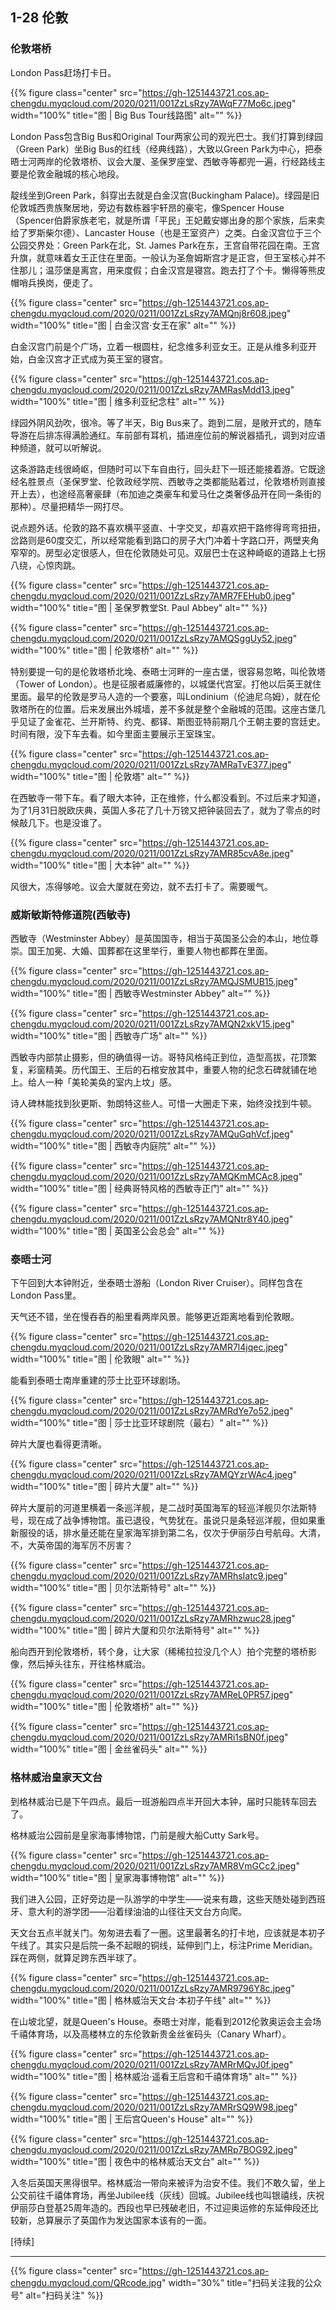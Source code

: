 
## 1-28 伦敦

### 伦敦塔桥

​London Pass赶场打卡日。

{{% figure class="center" src="https://gh-1251443721.cos.ap-chengdu.myqcloud.com/2020/0211/001ZzLsRzy7AWqF77Mo6c.jpeg" width="100%" title="图 | Big Bus Tour线路图" alt="" %}}

London Pass包含Big Bus和Original Tour两家公司的观光巴士。我们打算到绿园（Green Park）坐Big Bus的红线（经典线路），大致以Green Park为中心，把泰晤士河两岸的伦敦塔桥、议会大厦、圣保罗座堂、西敏寺等都兜一遍，行经路线主要是伦敦金融城的核心地段。

​靛线坐到Green Park，斜穿出去就是白金汉宫(Buckingham Palace)。绿园是旧伦敦城西贵族聚居地，旁边有数栋器宇轩昂的豪宅，像Spencer House（Spencer伯爵家族老宅，就是所谓「平民」王妃戴安娜出身的那个家族，后来卖给了罗斯柴尔德）、Lancaster House（也是王室资产）之类。白金汉宫位于三个公园交界处：Green Park在北，St. James Park在东，王宫自带花园在南。王宫升旗，就意味着女王正住在里面。一般认为圣詹姆斯宫才是正宫，但王室核心并不住那儿；温莎堡是离宫，用来度假；白金汉宫是寝宫。跑去打了个卡。懒得等熊皮帽哨兵换岗，便走了。

{{% figure class="center" src="https://gh-1251443721.cos.ap-chengdu.myqcloud.com/2020/0211/001ZzLsRzy7AMQnj8r608.jpeg" width="100%" title="图 | 白金汉宫·女王在家" alt="" %}}

<!--more-->

白金汉宫门前是个广场，立着一根圆柱，纪念维多利亚女王。正是从维多利亚开始，白金汉宫才正式成为英王室的寝宫。

{{% figure class="center" src="https://gh-1251443721.cos.ap-chengdu.myqcloud.com/2020/0211/001ZzLsRzy7AMRasMdd13.jpeg" width="100%" title="图 | 维多利亚纪念柱" alt="" %}}

绿园外阴风劲吹，很冷。等了半天，Big Bus来了。跑到二层，是敞开式的，随车导游在后排冻得满脸通红。车前部有耳机，插进座位前的解说器插孔，调到对应语种频道，就可以听解说。

这条游路走线很崎岖，但随时可以下车自由行，回头赶下一班还能接着游。它既途经名胜景点（圣保罗堂、伦敦政经学院、西敏寺之类都能贴着过，伦敦塔桥则直接开上去），也途经高奢豪肆（布加迪之类豪车和爱马仕之类奢侈品开在同一条街的那种）。尽量把精华一网打尽。

说点题外话。伦敦的路不喜欢横平竖直、十字交叉，却喜欢把干路修得弯弯扭扭，岔路则是60度交汇，所以经常能看到路口的房子大门冲着十字路口开，两壁夹角窄窄的。房型必定很感人，但在伦敦随处可见。双层巴士在这种崎岖的道路上七拐八绕，心惊肉跳。

{{% figure class="center" src="https://gh-1251443721.cos.ap-chengdu.myqcloud.com/2020/0211/001ZzLsRzy7AMR7FEHub0.jpeg" width="100%" title="图 | 圣保罗教堂St. Paul Abbey" alt="" %}}

{{% figure class="center" src="https://gh-1251443721.cos.ap-chengdu.myqcloud.com/2020/0211/001ZzLsRzy7AMQSggUy52.jpeg" width="100%" title="图 | 伦敦塔桥" alt="" %}}

特别要提一句的是伦敦塔桥北堍、泰晤士河畔的一座古堡，很容易忽略，叫伦敦塔（Tower of London）。也是征服者威廉修的，以城堡代宫室。打他以后英王就住里面。最早的伦敦是罗马人造的一个要塞，叫Londinium（伦迪尼乌姆），就在伦敦塔所在的位置。后来发展出外城墙，差不多就是整个金融城的范围。这座古堡几乎见证了金雀花、兰开斯特、约克、都铎、斯图亚特前期几个王朝主要的宫廷史。时间有限，没下车去看。如今里面主要展示王室珠宝。

{{% figure class="center" src="https://gh-1251443721.cos.ap-chengdu.myqcloud.com/2020/0211/001ZzLsRzy7AMRaTvE377.jpeg" width="100%" title="图 | 伦敦塔" alt="" %}}

在西敏寺一带下车。看了眼大本钟，正在维修，什么都没看到。不过后来才知道，为了1月31日脱欧庆典，英国人多花了几十万镑又把钟装回去了，就为了零点的时候敲几下。也是没谁了。

{{% figure class="center" src="https://gh-1251443721.cos.ap-chengdu.myqcloud.com/2020/0211/001ZzLsRzy7AMR85cvA8e.jpeg" width="100%" title="图 | 大本钟" alt="" %}}

​风很大，冻得够呛。议会大厦就在旁边，就不去打卡了。需要暖气。

### 威斯敏斯特修道院(西敏寺)

西敏寺（Westminster Abbey）是英国国寺，相当于英国圣公会的本山，地位尊崇。国王加冕、大婚、国葬都在这里举行，重要人物也都葬在里面。

{{% figure class="center" src="https://gh-1251443721.cos.ap-chengdu.myqcloud.com/2020/0211/001ZzLsRzy7AMQJSMUB15.jpeg" width="100%" title="图 | 西敏寺Westminster Abbey" alt="" %}}

{{% figure class="center" src="https://gh-1251443721.cos.ap-chengdu.myqcloud.com/2020/0211/001ZzLsRzy7AMQN2xkV15.jpeg" width="100%" title="图 | 西敏寺广场" alt="" %}}

西敏寺内部禁止摄影，但的确值得一访。哥特风格纯正到位，造型高拔，花顶繁复，彩窗精美。历代国王、王后的石棺安放其中，重要人物的纪念石碑就铺在地上。给人一种「美轮美奂的室内上坟」感。

诗人碑林能找到狄更斯、勃朗特这些人。可惜一大圈走下来，始终没找到牛顿。​

{{% figure class="center" src="https://gh-1251443721.cos.ap-chengdu.myqcloud.com/2020/0211/001ZzLsRzy7AMQuGqhVcf.jpeg" width="100%" title="图 | 西敏寺内庭院" alt="" %}}

{{% figure class="center" src="https://gh-1251443721.cos.ap-chengdu.myqcloud.com/2020/0211/001ZzLsRzy7AMQKmMCAc8.jpeg" width="100%" title="图 | 经典哥特风格的西敏寺正门" alt="" %}}

{{% figure class="center" src="https://gh-1251443721.cos.ap-chengdu.myqcloud.com/2020/0211/001ZzLsRzy7AMQNtr8Y40.jpeg" width="100%" title="图 | 英国圣公会总会" alt="" %}}

### 泰晤士河

下午回到大本钟附近，坐泰晤士游船（London River Cruiser）。同样包含在London Pass里。

天气还不错，坐在慢吞吞的船里看两岸风景。能够更近距离地看到伦敦眼。

{{% figure class="center" src="https://gh-1251443721.cos.ap-chengdu.myqcloud.com/2020/0211/001ZzLsRzy7AMR7l4jqec.jpeg" width="100%" title="图 | 伦敦眼" alt="" %}}

能看到泰晤士南岸重建的莎士比亚环球剧场。

{{% figure class="center" src="https://gh-1251443721.cos.ap-chengdu.myqcloud.com/2020/0211/001ZzLsRzy7AMRdYe7o52.jpeg" width="100%" title="图 | 莎士比亚环球剧院（最右）" alt="" %}}

碎片大厦也看得更清晰。

{{% figure class="center" src="https://gh-1251443721.cos.ap-chengdu.myqcloud.com/2020/0211/001ZzLsRzy7AMQYzrWAc4.jpeg" width="100%" title="图 | 碎片大厦" alt="" %}}

碎片大厦前的河道里横着一条巡洋舰，是二战时英国海军的轻巡洋舰贝尔法斯特号，现在成了战争博物馆。虽已退役，气势犹在。虽说只是条轻巡洋舰，但如果重新服役的话，排水量还能在皇家海军排到第二名，仅次于伊丽莎白号航母。大清，不，大英帝国的海军厉不厉害？

{{% figure class="center" src="https://gh-1251443721.cos.ap-chengdu.myqcloud.com/2020/0211/001ZzLsRzy7AMRhsIatc9.jpeg" width="100%" title="图 | 贝尔法斯特号" alt="" %}}

{{% figure class="center" src="https://gh-1251443721.cos.ap-chengdu.myqcloud.com/2020/0211/001ZzLsRzy7AMRhzwuc28.jpeg" width="100%" title="图 | 碎片大厦和贝尔法斯特号" alt="" %}}

船向西开到伦敦塔桥，转个身，让大家（稀稀拉拉没几个人）拍个完整的塔桥影像，然后掉头往东，开往格林威治。

{{% figure class="center" src="https://gh-1251443721.cos.ap-chengdu.myqcloud.com/2020/0211/001ZzLsRzy7AMReL0PR57.jpeg" width="100%" title="图 | 伦敦塔桥" alt="" %}}

{{% figure class="center" src="https://gh-1251443721.cos.ap-chengdu.myqcloud.com/2020/0211/001ZzLsRzy7AMRi1sBN0f.jpeg" width="100%" title="图 | 金丝雀码头" alt="" %}}

### 格林威治皇家天文台

到格林威治已是下午四点。最后一班游船四点半开回大本钟，届时只能转车回去了。

格林威治公园前是皇家海事博物馆，门前是艘大船Cutty Sark号。​

{{% figure class="center" src="https://gh-1251443721.cos.ap-chengdu.myqcloud.com/2020/0211/001ZzLsRzy7AMR8VmGCc2.jpeg" width="100%" title="图 | 皇家海事博物馆" alt="" %}}

我们进入公园，正好旁边是一队游学的中学生——说来有趣，这些天随处碰到西班牙、意大利的游学团——沿着绿油油的山径往天文台方向爬。

天文台五点半就关门。匆匆进去看了一圈。这里最著名的打卡地，应该就是本初子午线了。其实只是后院一条不起眼的铜线，延伸到门上，标注Prime Meridian。踩在两侧，就算足跨东西半球了。​

{{% figure class="center" src="https://gh-1251443721.cos.ap-chengdu.myqcloud.com/2020/0211/001ZzLsRzy7AMR9796Y8c.jpeg" width="100%" title="图 | 格林威治天文台·本初子午线" alt="" %}}

在山坡北望，就是Queen's House。泰晤士对岸，能看到2012伦敦奥运会主会场千禧体育场，以及高楼林立的东伦敦新贵金丝雀码头（Canary Wharf）。

{{% figure class="center" src="https://gh-1251443721.cos.ap-chengdu.myqcloud.com/2020/0211/001ZzLsRzy7AMRrMQvJ0f.jpeg" width="100%" title="图 | 格林威治·遥看王后宫和千禧体育场" alt="" %}}

{{% figure class="center" src="https://gh-1251443721.cos.ap-chengdu.myqcloud.com/2020/0211/001ZzLsRzy7AMRrSQ9W98.jpeg" width="100%" title="图 | 王后宫Queen's House" alt="" %}}

{{% figure class="center" src="https://gh-1251443721.cos.ap-chengdu.myqcloud.com/2020/0211/001ZzLsRzy7AMRp7BOG92.jpeg" width="100%" title="图 | 夜色中的格林威治天文台" alt="" %}}

入冬后英国天黑得很早。格林威治一带向来被评为治安不佳。我们不敢久留，坐上公交前往千禧体育场，再坐Jubilee线（灰线）回城。​Jubilee线也叫银禧线，庆祝伊丽莎白登基25周年造的。西段也早已残破老旧，不过迎奥运修的东延伸段还比较新，总算展示了英国作为发达国家本该有的一面。

[待续]

---

<!-- {% raw %} -->
{{% figure class="center" src="https://gh-1251443721.cos.ap-chengdu.myqcloud.com/QRcode.jpg" width="30%" title="扫码关注我的公众号" alt="扫码关注" %}}
<!-- {% endraw %} -->
